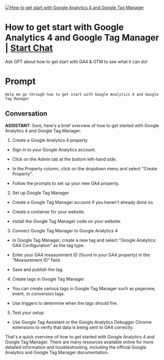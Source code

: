 
[![How to get start with Google Analytics 4 and Google Tag Manager](https://flow-prompt-covers.s3.us-west-1.amazonaws.com/icon/cute/cute_4.png)](https://gptcall.net/chat.html?data=%7B%22contact%22%3A%7B%22id%22%3A%22PHLGYMI-atRYqDge-IX-m%22%2C%22flow%22%3Atrue%7D%7D)
# How to get start with Google Analytics 4 and Google Tag Manager | [Start Chat](https://gptcall.net/chat.html?data=%7B%22contact%22%3A%7B%22id%22%3A%22PHLGYMI-atRYqDge-IX-m%22%2C%22flow%22%3Atrue%7D%7D)
Ask GPT about how to get start with GA4 & GTM to see what it can do!

# Prompt

```
Help me go through how to get start with Google Analytics 4 and Google Tag Manager
```

## Conversation

**ASSISTANT**: Sure, here's a brief overview of how to get started with Google Analytics 4 and Google Tag Manager:



1. Create a Google Analytics 4 property

- Sign in to your Google Analytics account.

- Click on the Admin tab at the bottom left-hand side.

- In the Property column, click on the dropdown menu and select "Create Property".

- Follow the prompts to set up your new GA4 property.



2. Set up Google Tag Manager

- Create a Google Tag Manager account if you haven't already done so.

- Create a container for your website.

- Install the Google Tag Manager code on your website.



3. Connect Google Tag Manager to Google Analytics 4

- In Google Tag Manager, create a new tag and select "Google Analytics: GA4 Configuration" as the tag type.

- Enter your GA4 measurement ID (found in your GA4 property) in the "Measurement ID" field.

- Save and publish the tag.



4. Create tags in Google Tag Manager

- You can create various tags in Google Tag Manager such as pageview, event, or conversion tags.

- Use triggers to determine when the tags should fire.



5. Test your setup

- Use Google Tag Assistant or the Google Analytics Debugger Chrome extensions to verify that data is being sent to GA4 correctly.



That's a quick overview of how to get started with Google Analytics 4 and Google Tag Manager. There are many resources available online for more detailed information and troubleshooting, including the official Google Analytics and Google Tag Manager documentation.


